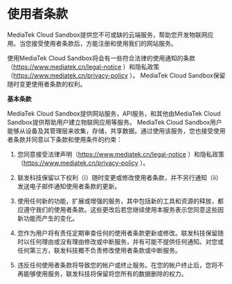 # 使用者条款


MediaTek Cloud Sandbox提供您不可或缺的云端服务，帮助您开发物联网应用。当您接受使用者条款后，方能注册和使用我们的网站服务。

使用MediaTek Cloud Sandbox将会有一些符合法律的使用通知的条款（https://www.mediatek.cn/legal-notice ）和隐私政策（https://www.mediatek.cn/privacy-policy ）。 MediaTek Cloud Sandbox保留随时变更使用者条款的权利。


**基本条款**

MediaTek Cloud Sandbox提供网站服务，API服务，和其他由MediaTek Cloud Sandbox提供帮助用户建立物联网应用等服务。 MediaTek Cloud Sandbox用户能够从设备及其管理层来收集，存储，共享数据。通过使用该服务，您也接受使用者条款并同意以下条款和使用条件的约束：

1. 您同意接受法律声明（https://www.mediatek.cn/legal-notice ）和隐私政策（https://www.mediatek.cn/privacy-policy ）。
2. 联发科技保留以下权利（i）随时变更或修改使用者条款，并不另行通知（ii）发送电子邮件通知使用者条款的更新。

3. 使用任何新的功能，扩展或增强的服务，其中包括新的工具和资源的释放，都应遵守我们的使用者条款。这些更改后若您继续使用本服务表示您同意这些因新功能而产生的变化。

4. 您作为用户将有责任定期审查任何的使用者条款更新或修改。联发科技保留随时以任何理由或没有理由修改或中断服务，并有可能不提供任何通知。对您或任何第三方，联发科技概不负责修改使用者条款或中断服务。

5. 违反任何使用者条款将导致您的帐户或终止服务。在您的帐户终止后，您将不再能够使用服务，联发科技将保留将您所有的数据删除的权力。
